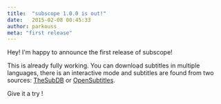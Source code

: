 ```yaml
---
title:  "subscope 1.0.0 is out!"
date:   2015-02-08 00:45:33
author: parkouss
meta: "first release"
---
```


Hey! I'm happy to announce the first release of subscope!

This is already fully working. You can download subtitles in multiple
languages, there is an interactive mode and subtitles are found from two
sources: [TheSubDB] or [OpenSubtitles].

Give it a try !

[TheSubDB]:      http://thesubdb.com/
[OpenSubtitles]: http://www.opensubtitles.org
